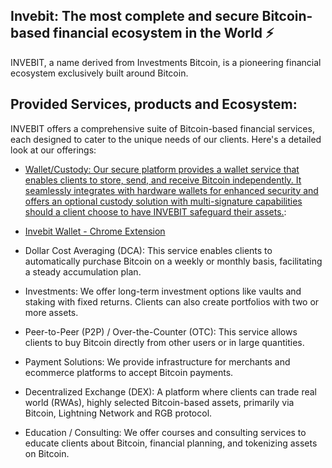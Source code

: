 ## Invebit: The most complete and secure Bitcoin-based financial ecosystem in the World ⚡


INVEBIT, a name derived from Investments Bitcoin, is a pioneering financial ecosystem exclusively built around Bitcoin.

## Provided Services, products and Ecosystem:

INVEBIT offers a comprehensive suite of Bitcoin-based financial services, each designed to cater to the unique needs of our clients. Here's a detailed look at our offerings:

 - [Wallet/Custody: Our secure platform provides a wallet service that enables clients to store, send, and receive Bitcoin independently. It seamlessly integrates with hardware wallets for enhanced security and offers an optional custody solution with multi-signature capabilities should a client choose to have INVEBIT safeguard their assets.](https://github.com/Invebit/wallet):

* [Invebit Wallet - Chrome Extension](https://chromewebstore.google.com/detail/invebit-wallet/mnnjgmgeflihklepbcoepabjfoilndil)

- Dollar Cost Averaging (DCA): This service enables clients to automatically purchase Bitcoin on a weekly or monthly basis, facilitating a steady accumulation plan.
  
- Investments: We offer long-term investment options like vaults and staking with fixed returns. Clients can also create portfolios with two or more assets.

- Peer-to-Peer (P2P) / Over-the-Counter (OTC): This service allows clients to buy Bitcoin directly from other users or in large quantities.

- Payment Solutions: We provide infrastructure for merchants and ecommerce platforms to accept Bitcoin payments.

- Decentralized Exchange (DEX): A platform where clients can trade real world (RWAs), highly selected Bitcoin-based assets, primarily via Bitcoin, Lightning Network and RGB protocol.

- Education / Consulting: We offer courses and consulting services to educate clients about Bitcoin, financial planning, and tokenizing assets on Bitcoin.
